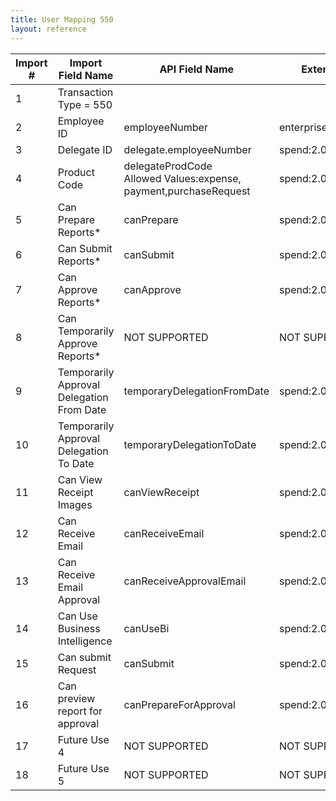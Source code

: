 ```yaml
---
title: User Mapping 550
layout: reference
---
```


Import #|Import Field Name|API Field Name|Extension
---|---|---|---
1|Transaction Type = 550|
2|Employee ID|employeeNumber|enterprise:2.0:User
3|Delegate ID|delegate.employeeNumber|spend:2.0:Delegate
4|Product Code|delegateProdCode <br> Allowed Values:expense, payment,purchaseRequest|spend:2.0:Delegate
5|Can Prepare Reports*|canPrepare|spend:2.0:Delegate
6|Can Submit Reports*|canSubmit|spend:2.0:Delegate
7|Can Approve Reports*|canApprove|spend:2.0:Delegate
8|Can Temporarily Approve Reports*|NOT SUPPORTED|NOT SUPPORTED
9|Temporarily Approval Delegation From Date|temporaryDelegationFromDate|spend:2.0:Delegate
10|Temporarily Approval Delegation To Date|temporaryDelegationToDate|spend:2.0:Delegate
11|Can View Receipt Images|canViewReceipt|spend:2.0:Delegate
12|Can Receive Email|canReceiveEmail|spend:2.0:Delegate
13|Can Receive Email Approval|canReceiveApprovalEmail|spend:2.0:Delegate
14|Can Use Business Intelligence|canUseBi|spend:2.0:Delegate
15|Can submit Request|canSubmit|spend:2.0:Delegate
16|Can preview report for approval|canPrepareForApproval|spend:2.0:Delegate
17|Future Use 4|NOT SUPPORTED|NOT SUPPORTED
18|Future Use 5|NOT SUPPORTED|NOT SUPPORTED
